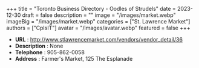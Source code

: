 +++
title = "Toronto Business Directory - Oodles of Strudels"
date = 2023-12-30
draft = false
description = ""
image = "/images/market.webp"
imageBig = "/images/market.webp"
categories = ["St. Lawrence Market"]
authors = ["CplsIT"]
avatar = "/images/avatar.webp"
featured = false
+++


* **URL** :  http://www.stlawrencemarket.com/vendors/vendor_detail/36
* **Description** : None
* **Telephone** : 905-862-0058
* **Address** : Farmer's Market, 125 The Esplanade